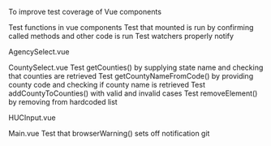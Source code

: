 To improve test coverage of Vue components

Test functions in vue components
Test that mounted is run by confirming called methods and other code is run
Test watchers properly notify

AgencySelect.vue

CountySelect.vue
    Test getCounties() by supplying state name and checking that counties are retrieved
    Test getCountyNameFromCode() by providing county code and checking if county name is retrieved
    Test addCountyToCounties() with valid and invalid cases
    Test removeElement() by removing from hardcoded list 

HUCInput.vue

Main.vue
    Test that browserWarning() sets off notification
    git 
